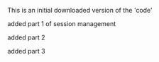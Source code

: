 This is an initial downloaded version of the 'code'

added part 1 of session management

added part 2

added part 3